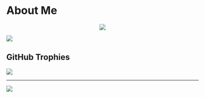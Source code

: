 # About Me
<p align="center">
  <img src="[https://discord.c99.nl/widget/theme-1/1068608414516777000.png](https://discord.c99.nl/widget/theme-1/1039243324625801246.png)">
</p>

![](https://github-stats-alpha.vercel.app/api?username=JenZip&cc=000&tc=fff&ic=fff&bc=000)

## GitHub Trophies
![](https://github-profile-trophy.vercel.app/?username=JenZip&theme=discord&no-frame=false&no-bg=true&margin-w=4)

---

[![](https://visitcount.itsvg.in/api?id=JenZip&label=Profile%20Views&color=1&icon=5&pretty=true)](https://visitcount.itsvg.in)

